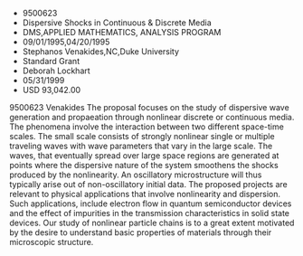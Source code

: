 
* 9500623
* Dispersive Shocks in Continuous & Discrete Media
* DMS,APPLIED MATHEMATICS, ANALYSIS PROGRAM
* 09/01/1995,04/20/1995
* Stephanos Venakides,NC,Duke University
* Standard Grant
* Deborah Lockhart
* 05/31/1999
* USD 93,042.00

9500623 Venakides The proposal focuses on the study of dispersive wave
generation and propaeation through nonlinear discrete or continuous media. The
phenomena involve the interaction between two different space-time scales. The
small scale consists of strongly nonlinear single or multiple traveling waves
with wave parameters that vary in the large scale. The waves, that eventually
spread over large space regions are generated at points where the dispersive
nature of the system smoothens the shocks produced by the nonlinearity. An
oscillatory microstructure will thus typically arise out of non-oscillatory
initial data. The proposed projects are relevant to physical applications that
involve nonlinearity and dispersion. Such applications, include electron flow in
quantum semiconductor devices and the effect of impurities in the transmission
characteristics in solid state devices. Our study of nonlinear particle chains
is to a great extent motivated by the desire to understand basic properties of
materials through their microscopic structure.
